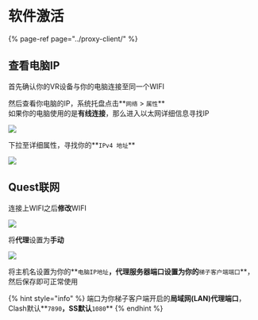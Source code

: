# 软件激活

{% page-ref page="../proxy-client/" %}

## 查看电脑IP

首先确认你的VR设备与你的电脑连接至同一个WIFI

然后查看你电脑的IP，系统托盘点击**`网络` &gt; `属性`**  
如果你的电脑使用的是**有线连接**，那么进入以太网详细信息寻找IP

![](https://cdn.jsdelivr.net/gh/EYW-015/Oculus-guide-China/wifi/wifi1.png)

下拉至详细属性，寻找你的**`IPv4 地址`**

![](https://cdn.jsdelivr.net/gh/EYW-015/Oculus-guide-China/wifi/wifi2.png)

## Quest联网

连接上WIFI之后**修改**WIFI

![](https://cdn.jsdelivr.net/gh/EYW-015/Oculus-guide-China/quest/Qwifi1.jpg)

将**代理**设置为**手动**

![](https://cdn.jsdelivr.net/gh/EYW-015/Oculus-guide-China/quest/Qwifi2.jpg)

将主机名设置为你的**`电脑IP地址`**，代理服务器端口设置为你的**`梯子客户端端口`**，然后保存即可正常使用

{% hint style="info" %}
端口为你梯子客户端开启的**局域网\(LAN\)代理端口**，Clash默认**`7890`**，SS默认**`1080`**
{% endhint %}

